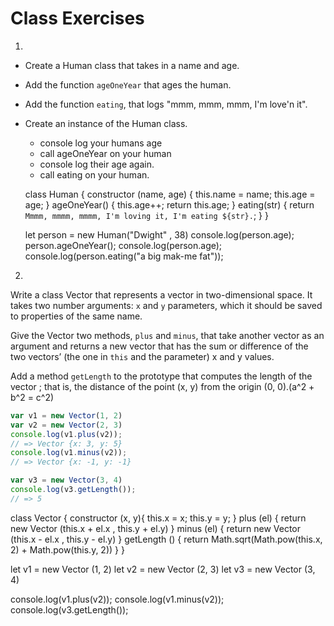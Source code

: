 # Class Exercises

1.
  * Create a Human class that takes in a name and age.
  * Add the function `ageOneYear` that ages the human.
  * Add the function `eating`, that logs "mmm, mmm, mmm, I'm love'n it".
  * Create an instance of the Human class.
    * console log your humans age
    * call ageOneYear on your human
    * console log their age again.
    * call eating on your human.

    class Human {
      constructor (name, age) {
        this.name = name;
        this.age = age;
      }
      ageOneYear() {
        this.age++;
        return this.age;
      }
      eating(str) {
        return `Mmmm, mmmm, mmmm, I'm loving it, I'm eating ${str}.`;
      }
    }

    let person = new Human("Dwight" , 38)
    console.log(person.age);
    person.ageOneYear();
    console.log(person.age);
    console.log(person.eating("a big mak-me fat"));

2.
Write a class Vector that represents a vector in two-dimensional space.
It takes two number arguments: `x` and `y` parameters, which it should be saved to properties of the same name.

Give the Vector two methods, `plus` and `minus`, that take another vector as an argument and
returns a new vector that has the sum or difference of the two vectors’ (the one in `this` and the parameter) x and y values.

Add a method `getLength` to the prototype that computes the length of the vector ;
that is, the distance of the point (x, y) from the origin (0, 0).(a^2 + b^2 = c^2)

```js
var v1 = new Vector(1, 2)
var v2 = new Vector(2, 3)
console.log(v1.plus(v2));
// => Vector {x: 3, y: 5}
console.log(v1.minus(v2));
// => Vector {x: -1, y: -1}

var v3 = new Vector(3, 4)
console.log(v3.getLength());
// => 5
```



class Vector {
  constructor (x, y){
    this.x = x;
    this.y = y;
  }
  plus (el) {
    return new Vector (this.x + el.x , this.y + el.y)
  }
  minus (el) {
    return new Vector (this.x - el.x , this.y - el.y)
  }
  getLength () {
    return Math.sqrt(Math.pow(this.x, 2) + Math.pow(this.y, 2))
  }
}

let v1 = new Vector (1, 2)
let v2 = new Vector (2, 3)
let v3 = new Vector (3, 4)

console.log(v1.plus(v2));
console.log(v1.minus(v2));
console.log(v3.getLength());
